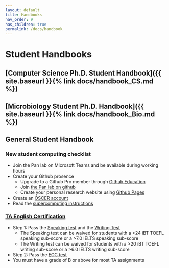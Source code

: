 ```yaml
---
layout: default
title: Handbooks
nav_order: 9
has_children: true
permalink: /docs/handbook
---
```

# Student Handbooks

## [Computer Science Ph.D. Student Handbook]({{ site.baseurl }}{% link docs/handbook_CS.md %})

## [Microbiology Student Ph.D. Handbook]({{ site.baseurl }}{% link docs/handbook_Bio.md %})

## General Student Handbook

### New student computing checklist
  - Join the Pan lab on Microsoft Teams and be available during working hours
  - Create your Github prosence
     - Upgrade to a Github Pro member through [Github Education](https://education.github.com/benefits)
     - Join [the Pan lab on github](https://github.com/thepanlab)
     - Create your personal research website using [Github Pages](https://pages.github.com/)
  - Create an [OSCER account](https://www.ou.edu/oscer/getting_started/getting_started_account)
  - Read the [supercomputing instructions](https://github.com/thepanlab/supercomputers)

### [TA English Certification](http://www.ou.edu/gradcollege/current-students/etcs/certification)
  - Step 1: Pass the [Speaking test](http://www.ou.edu/gradcollege/current-students/etcs/assessments/screening-test#speak) and the [Writing Test](http://www.ou.edu/gradcollege/current-students/etcs/assessments/screening-test#write)
     - The Speaking test can be waived for students with a >24 iBT TOEFL speaking sub-score or a >7.0 IELTS speaking sub-score
     - The Writing test can be waived for students with a >20 iBT TOEFL writing sub-score or a >6.0 IELTS writing sub-score
  - Step 2: Pass the [ECC test](http://www.ou.edu/gradcollege/current-students/etcs/assessments/ecc-test)
  - You must have a grade of B or above for most TA assignments

